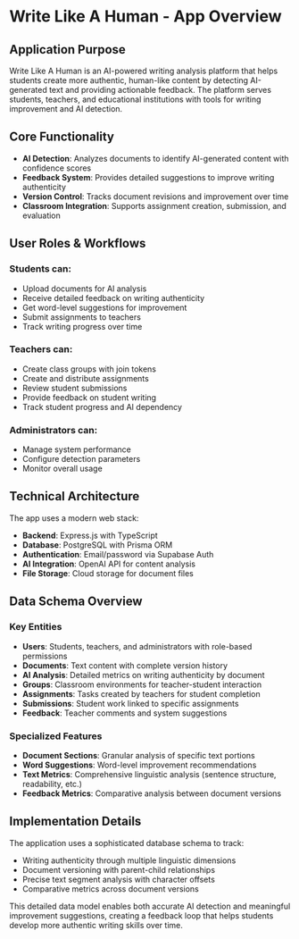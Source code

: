 # Write Like A Human - App Overview

## Application Purpose

Write Like A Human is an AI-powered writing analysis platform that helps students create more authentic, human-like content by detecting AI-generated text and providing actionable feedback. The platform serves students, teachers, and educational institutions with tools for writing improvement and AI detection.

## Core Functionality

- **AI Detection**: Analyzes documents to identify AI-generated content with confidence scores
- **Feedback System**: Provides detailed suggestions to improve writing authenticity
- **Version Control**: Tracks document revisions and improvement over time
- **Classroom Integration**: Supports assignment creation, submission, and evaluation

## User Roles & Workflows

### Students can:
- Upload documents for AI analysis
- Receive detailed feedback on writing authenticity
- Get word-level suggestions for improvement
- Submit assignments to teachers
- Track writing progress over time

### Teachers can:
- Create class groups with join tokens
- Create and distribute assignments
- Review student submissions
- Provide feedback on student writing
- Track student progress and AI dependency

### Administrators can:
- Manage system performance
- Configure detection parameters
- Monitor overall usage

## Technical Architecture

The app uses a modern web stack:
- **Backend**: Express.js with TypeScript
- **Database**: PostgreSQL with Prisma ORM
- **Authentication**: Email/password via Supabase Auth
- **AI Integration**: OpenAI API for content analysis
- **File Storage**: Cloud storage for document files

## Data Schema Overview

### Key Entities

- **Users**: Students, teachers, and administrators with role-based permissions
- **Documents**: Text content with complete version history
- **AI Analysis**: Detailed metrics on writing authenticity by document
- **Groups**: Classroom environments for teacher-student interaction
- **Assignments**: Tasks created by teachers for student completion
- **Submissions**: Student work linked to specific assignments
- **Feedback**: Teacher comments and system suggestions

### Specialized Features

- **Document Sections**: Granular analysis of specific text portions
- **Word Suggestions**: Word-level improvement recommendations
- **Text Metrics**: Comprehensive linguistic analysis (sentence structure, readability, etc.)
- **Feedback Metrics**: Comparative analysis between document versions

## Implementation Details

The application uses a sophisticated database schema to track:
- Writing authenticity through multiple linguistic dimensions
- Document versioning with parent-child relationships
- Precise text segment analysis with character offsets
- Comparative metrics across document versions

This detailed data model enables both accurate AI detection and meaningful improvement suggestions, creating a feedback loop that helps students develop more authentic writing skills over time.